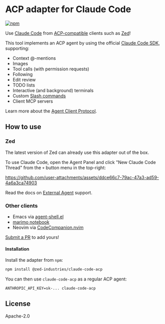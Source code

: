 # ACP adapter for Claude Code

[![npm](https://img.shields.io/npm/v/%40zed-industries%2Fclaude-code-acp)](https://www.npmjs.com/package/@zed-industries/claude-code-acp)

Use [Claude Code](https://www.anthropic.com/claude-code) from [ACP-compatible](https://agentclientprotocol.com) clients such as [Zed](https://zed.dev)!

This tool implements an ACP agent by using the official [Claude Code SDK](https://docs.anthropic.com/en/docs/claude-code/sdk/sdk-overview), supporting:

- Context @-mentions
- Images
- Tool calls (with permission requests)
- Following
- Edit review
- TODO lists
- Interactive (and background) terminals
- Custom [Slash commands](https://docs.anthropic.com/en/docs/claude-code/slash-commands)
- Client MCP servers

Learn more about the [Agent Client Protocol](https://agentclientprotocol.com/).

## How to use

### Zed

The latest version of Zed can already use this adapter out of the box.

To use Claude Code, open the Agent Panel and click "New Claude Code Thread" from the `+` button menu in the top-right:

https://github.com/user-attachments/assets/ddce66c7-79ac-47a3-ad59-4a6a3ca74903

Read the docs on [External Agent](https://zed.dev/docs/ai/external-agents) support.

### Other clients

- Emacs via [agent-shell.el](https://github.com/xenodium/agent-shell)
- [marimo notebook](https://github.com/marimo-team/marimo)
- Neovim via [CodeCompanion.nvim](https://codecompanion.olimorris.dev/configuration/adapters#setup-claude-code-via-acp)

[Submit a PR](https://github.com/zed-industries/claude-code-acp/pulls) to add yours!

#### Installation

Install the adapter from `npm`:

```bash
npm install @zed-industries/claude-code-acp
```

You can then use `claude-code-acp` as a regular ACP agent:

```
ANTHROPIC_API_KEY=sk-... claude-code-acp
```

## License

Apache-2.0
